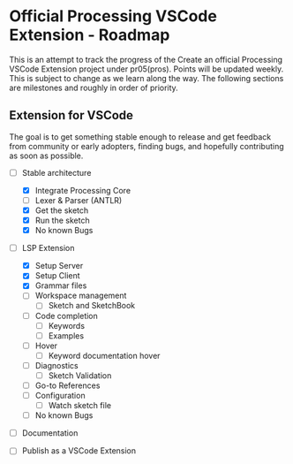 # Official Processing VSCode Extension - Roadmap

This is an attempt to track the progress of the Create an official Processing VSCode Extension
project under pr05(pros). Points will be updated weekly. This is subject to change as 
we learn along the way.
The following sections are milestones and roughly in order of priority.

## Extension for VSCode

The goal is to get something stable enough to release and get feedback from community or early adopters,
finding bugs, and hopefully contributing as soon
as possible.

- [ ] Stable architecture
  - [X] Integrate Processing Core
  - [ ] Lexer & Parser (ANTLR)
  - [X] Get the sketch
  - [X] Run the sketch
  - [X] No known Bugs

- [ ] LSP Extension
  - [X] Setup Server
  - [X] Setup Client
  - [x] Grammar files
  - [ ] Workspace management
    - [ ] Sketch and SketchBook
  - [ ] Code completion
    - [ ] Keywords
    - [ ] Examples
  - [ ] Hover
    - [ ] Keyword documentation hover
  - [ ] Diagnostics
    - [ ] Sketch Validation
  - [ ] Go-to References
  - [ ] Configuration
    - [ ] Watch sketch file
  - [ ] No known Bugs

- [ ] Documentation

- [ ] Publish as a VSCode Extension
 



